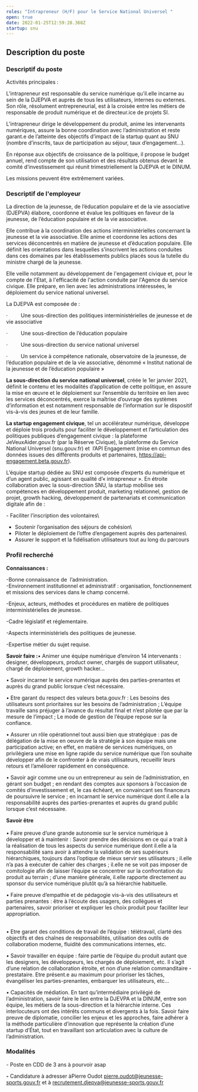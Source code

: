 ```yaml
---
roles: "Intrapreneur (H/F) pour le Service National Universel "
open: true
date: 2022-01-25T12:59:28.368Z
startup: snu
---
```

## Description du poste

### Descriptif du poste

Activités principales :

L’intrapreneur est responsable du service numérique qu’il.elle incarne au sein de la DJEPVA et auprès de tous les utilisateurs, internes ou externes. Son rôle, résolument entrepreneurial, est à la croisée entre les métiers de responsable de produit numérique et de directeur.ice de projets SI.

L’intrapreneur dirige le développement du produit, anime les intervenants numériques, assure la bonne coordination avec l’administration et reste garant.e de l’atteinte des objectifs d’impact de la startup quant au SNU (nombre d’inscrits, taux de participation au séjour, taux d’engagement...). 

En réponse aux objectifs de croissance de la politique, il propose le budget annuel, rend compte de son utilisation et des résultats obtenus devant le comité d’investissement qui réunit trimestriellement la DJEPVA et le DINUM.

Les missions peuvent être extrêmement variées.

### Descriptif de l'employeur

La direction de la jeunesse, de l’éducation populaire et de la vie associative (DJEPVA) élabore, coordonne et évalue les politiques en faveur de la jeunesse, de l’éducation populaire et de la vie associative.

Elle contribue à la coordination des actions interministérielles concernant la jeunesse et la vie associative. Elle anime et coordonne les actions des services déconcentrés en matière de jeunesse et d’éducation populaire. Elle définit les orientations dans lesquelles s’inscrivent les actions conduites dans ces domaines par les établissements publics placés sous la tutelle du ministre chargé de la jeunesse.

Elle veille notamment au développement de l'engagement civique et, pour le compte de l'Etat, à l'efficacité de l'action conduite par l'Agence du service civique. Elle prépare, en lien avec les administrations intéressées, le déploiement du service national universel.

La DJEPVA est composée de :

·         Une sous-direction des politiques interministérielles de jeunesse et de vie associative

·         Une sous-direction de l’éducation populaire

·         Une sous-direction du service national universel

·         Un service à compétence nationale, observatoire de la jeunesse, de l’éducation populaire et de la vie associative, dénommé « Institut national de la jeunesse et de l’éducation populaire »

**La sous-direction du service national universel**, créée le 1er janvier 2021, définit le contenu et les modalités d’application de cette politique, en assure la mise en œuvre et le déploiement sur l’ensemble du territoire en lien avec les services déconcentrés, exerce la maîtrise d’ouvrage des systèmes d’information et est notamment responsable de l’information sur le dispositif vis-à-vis des jeunes et de leur famille.

**La startup engagement civique**, tel un accélérateur numérique, développe et déploie trois produits pour faciliter le développement et l’articulation des politiques publiques d’engagement civique : la plateforme JeVeuxAider.gouv.fr (par la Réserve Civique), la plateforme du Service National Universel (snu.gouv.fr) et  l’API Engagement (mise en commun des données issues des différents produits et partenaires, https://api-engagement.beta.gouv.fr).

L’équipe startup dédiée au SNU est composée d’experts du numérique et d’un agent public, agissant en qualité d’« intrapreneur ». En étroite collaboration avec la sous-direction SNU, la startup mobilise ses compétences en développement produit, marketing relationnel, gestion de projet, growth hacking, développement de partenariats et communication digitale afin de :

\- Faciliter l’inscription des volontaires\

* Soutenir l’organisation des séjours de cohésion\
* Piloter le déploiement de l’offre d’engagement auprès des partenaires\
* Assurer le support et la fidélisation utilisateurs tout au long du parcours

### Profil recherché

**Connaissances :**

\-Bonne connaissance de  l’administration.\
-Environnement institutionnel et administratif : organisation, fonctionnement et missions des services dans le champ concerné.

\-Enjeux, acteurs, méthodes et procédures en matière de politiques interministérielles de jeunesse.

\-Cadre législatif et réglementaire.

\-Aspects interministériels des politiques de jeunesse.

\-Expertise métier du sujet requise. 

**Savoir faire :**• Animer une équipe numérique d’environ 14 intervenants : designer, développeurs, product owner, chargés de support utilisateur, chargé de déploiement, growth hacker...

• Savoir incarner le service numérique auprès des parties-prenantes et auprès du grand public lorsque c’est nécessaire.

• Etre garant du respect des valeurs beta.gouv.fr : Les besoins des utilisateurs sont prioritaires sur les besoins de l’administration ; L’équipe travaille sans préjuger à l’avance du résultat final et n’est pilotée que par la mesure de l’impact ; Le mode de gestion de l’équipe repose sur la confiance.

• Assurer un rôle opérationnel tout aussi bien que stratégique : pas de délégation de la mise en oeuvre de la stratégie à son équipe mais une participation active; en effet, en matière de services numériques, on privilégiera une mise en ligne rapide du service numérique que l’on souhaite développer afin de le confronter à de vrais utilisateurs, recueillir leurs retours et l’améliorer rapidement en conséquence.

• Savoir agir comme une ou un entrepreneur au sein de l’administration, en gérant son budget ; en rendant des comptes aux sponsors à l’occasion de comités d’investissement et, le cas échéant, en convaincant ses financeurs de poursuivre le service ; en incarnant le service numérique dont il.elle a la responsabilité auprès des parties-prenantes et auprès du grand public lorsque c’est nécessaire. 

**Savoir être**\
\
• Faire preuve d’une grande autonomie sur le service numérique à développer et à maintenir : Savoir prendre des décisions en ce qui a trait à la réalisation de tous les aspects du service numérique dont il.elle a la responsabilité sans avoir à attendre la validation de ses supérieurs hiérarchiques, toujours dans l’optique de mieux servir ses utilisateurs ; il.elle n’a pas à exécuter de cahier des charges ; il.elle ne se voit pas imposer de comitologie afin de laisser l’équipe se concentrer sur la confrontation du produit au terrain ; d’une manière générale, il.elle rapporte directement au sponsor du service numérique plutôt qu’à sa hiérarchie habituelle.

• Faire preuve d’empathie et de pédagogie vis-à-vis des utilisateurs et parties prenantes : être à l’écoute des usagers, des collègues et partenaires, savoir prioriser et expliquer les choix produit pour faciliter leur appropriation.

\
• Etre garant des conditions de travail de l’équipe : télétravail, clarté des objectifs et des chaînes de responsabilités, utilisation des outils de collaboration moderne, fluidité des communications internes, etc.

• Savoir travailler en équipe : faire partie de l’équipe du produit autant que les designers, les développeurs, les chargés de déploiement, etc. Il s’agit d’une relation de collaboration étroite, et non d’une relation commanditaire - prestataire. Etre présent.e au maximum pour prioriser les tâches, évangéliser les parties-prenantes, embarquer les utilisateurs, etc…

• Capacités de médiation. En tant qu’intermédiaire privilégié de l’administration, savoir faire le lien entre la DJEVPA et la DINUM, entre son équipe, les métiers de la sous-direction et la hiérarchie interne. Ces interlocuteurs ont des intérêts communs et divergents à la fois. Savoir faire preuve de diplomatie, concilier les enjeux et les approches, faire adhérer à la méthode particulière d’innovation que représente la création d’une startup d’État, tout en travaillant son articulation avec la culture de l’administration.

### Modalités

\- Poste en CDD de 3 ans à pourvoir asap

**\-** Candidature à adresser àPierre Oudot [pierre.oudot@jeunesse-sports.gouv.fr](mailto:pierre.oudot@jeunesse-sports.gouv.fr) et à [recrutement.djepva@jeunesse-sports.gouv.fr](mailto:recrutement.djepva@jeunesse-sports.gouv.fr)